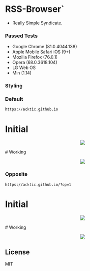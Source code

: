 # RSS-Browser`

  - Really Simple Syndicate.
  
### Passed Tests

* Google Chrome (81.0.4044.138)
* Apple Mobile Safari iOS (9+)
* Mozilla Firefox (76.0.1)
* Opera (68.0.3618.104) 
* LG Web OS
* Min (1.14)

### Styling

### Default
`https://acktic.github.io`
# Initial
 <p align='center'><img src='https://ackti.files.wordpress.com/2020/05/1800004058715-1.png'></p>
# Working
 <p align='center'><img src='https://ackti.files.wordpress.com/2020/05/6012904813793-1.png'></p>
 
### Opposite
`https://acktic.github.io/?op=1`
# Initial
 <p align='center'><img src='https://ackti.files.wordpress.com/2020/05/5178728867558-1.png'></p>
# Working
 <p align='center'><img src='https://ackti.files.wordpress.com/2020/05/3908088471094-1.png'></p>

License
----

MIT
